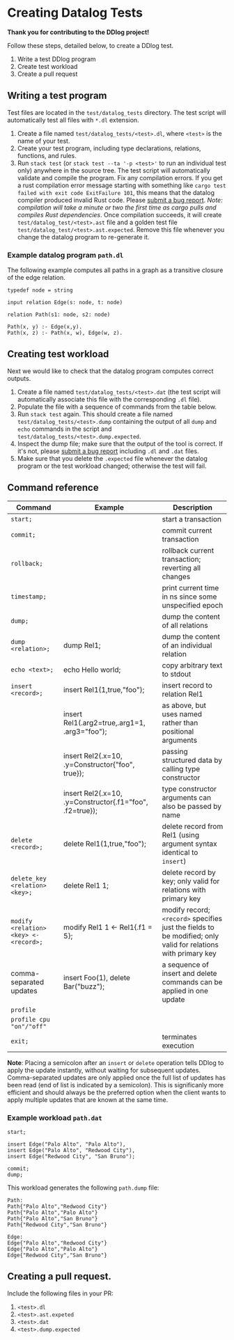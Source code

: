 # Creating Datalog Tests

**Thank you for contributing to the DDlog project!**

Follow these steps, detailed below, to create a DDlog test.

1. Write a test DDlog program
1. Create test workload
1. Create a pull request

## Writing a test program

Test files are located in the `test/datalog_tests` directory.  The
test script will automatically test all files with `*.dl`
extension.

1. Create a file named `test/datalog_tests/<test>.dl`, where `<test>` is
   the name of your test.
1. Create your test program, including type declarations, relations, functions, and rules.
1. Run `stack test` (or `stack test --ta '-p <test>'` to run an individual test only) anywhere in the source tree.  The test script will
   automatically validate and compile the program.  Fix any
   compilation errors.  If you get a rust compilation error message starting with
something like `cargo test failed with exit code ExitFailure 101`,
this means that the datalog compiler produced invalid Rust code.  Please
[submit a bug report](https://github.com/ryzhyk/differential-datalog/issues).
*Note: compilation will take a minute or two the first time as cargo pulls and compiles Rust dependencies*.
Once compilation succeeds, it will create
`test/datalog_test/<test>.ast` file and a golden test file `test/datalog_test/<test>.ast.expected`.
Remove this file whenever you change the datalog program to re-generate it.

### Example datalog program `path.dl`

The following example computes all paths in a graph as a transitive closure of the edge relation.

```
typedef node = string

input relation Edge(s: node, t: node)

relation Path(s1: node, s2: node)

Path(x, y) :- Edge(x,y).
Path(x, z) :- Path(x, w), Edge(w, z).
```

## Creating test workload

Next we would like to check that the datalog program computes correct
outputs.

1. Create a file named `test/datalog_tests/<test>.dat` (the test script
   will automatically associate this file with the corresponding `.dl` file).
1. Populate the file with a sequence of commands from the table below.
1. Run `stack test` again.  This should create a file named
   `test/datalog_tests/<test>.dump` containing the output of all `dump` and `echo` commands in the script
   and `test/datalog_tests/<test>.dump.expected`.
1. Inspect the dump file; make sure that the output of the tool is correct. If it's not,
   please [submit a bug report](https://github.com/ryzhyk/differential-datalog/issues)
   including `.dl` and `.dat` files.
1. Make sure that you delete the `.expected` file whenever the datalog
   program or the test workload changed; otherwise the test will fail.

## Command reference


| Command                        | Example                                          | Description                                                            |
| ------------------------------ |--------------------------------------------------| -----------------------------------------------------------------------|
| `start;`                       |                                                  | start a transaction                                                    |
| `commit;`                      |                                                  | commit current transaction                                             |
| `rollback;`                    |                                                  | rollback current transaction; reverting all changes                    |
| `timestamp;`                   |                                                  | print current time in ns since some unspecified epoch                  |
| `dump;`                        |                                                  | dump the content of all relations                                      |
| `dump <relation>;`             | dump Rel1;                                       | dump the content of an individual relation                             |
| `echo <text>;`                 | echo Hello world;                                | copy arbitrary text to stdout                                          |
| `insert <record>;`             | insert Rel1(1,true,"foo");                       | insert record to relation Rel1                                         |
|                                | insert Rel1(.arg2=true,.arg1=1, .arg3="foo");    | as above, but uses named rather than positional arguments              |
|                                | insert Rel2(.x=10, .y=Constructor{"foo", true}); | passing structured data by calling type constructor                    |
|                                | insert Rel2(.x=10, .y=Constructor{.f1="foo", .f2=true}); | type constructor arguments can also be passed by name          |
| `delete <record>;`             | delete Rel1(1,true,"foo");                       | delete record from Rel1 (using argument syntax identical to `insert`)  |
| `delete_key <relation> <key>;` | delete Rel1 1;                                   | delete record by key; only valid for relations with primary key        |
| `modify <relation> <key> <- <record>;` | modify Rel1 1 <- Rel1{.f1 = 5};          | modify record; `<record>` specifies just the fields to be modified; only valid for relations with primary key        |
| comma-separated updates        | insert Foo(1), delete Bar("buzz");               | a sequence of insert and delete commands can be applied in one update  |
| `profile`|                     |                                                  | print CPU and memory profile of the DDlog program                      |
| `profile cpu "on"/"off"`|      |                                                  | controls the recording of differential operator runtimes; set to "on" to enable the construction of the programs CPU profile (default: "off") |
| `exit;`                        |                                                  | terminates execution                                                   |

**Note**: Placing a semicolon after an `insert` or `delete` operation tells DDlog to apply the
update instantly, without waiting for subsequent updates.  Comma-separated updates are only applied
once the full list of updates has been read (end of list is indicated by a semicolon).  This is
significanly more efficient and should always be the preferred option when the client wants to apply
multiple updates that are known at the same time.

### Example workload `path.dat`

```
start;

insert Edge("Palo Alto", "Palo Alto"),
insert Edge("Palo Alto", "Redwood City"),
insert Edge("Redwood City", "San Bruno");

commit;
dump;
```

This workload generates the following `path.dump` file:

```
Path:
Path{"Palo Alto","Redwood City"}
Path{"Palo Alto","Palo Alto"}
Path{"Palo Alto","San Bruno"}
Path{"Redwood City","San Bruno"}

Edge:
Edge{"Palo Alto","Redwood City"}
Edge{"Palo Alto","Palo Alto"}
Edge{"Redwood City","San Bruno"}
```

## Creating a pull request.

Include the following files in your PR:

1. `<test>.dl`
1. `<test>.ast.expeted`
1. `<test>.dat`
1. `<test>.dump.expected`
